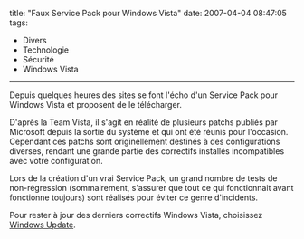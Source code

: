 title: "Faux Service Pack pour Windows Vista"
date: 2007-04-04 08:47:05
tags:
  - Divers
  - Technologie
  - Sécurité
  - Windows Vista
---

Depuis quelques heures des sites se font l'écho d'un Service Pack pour Windows Vista et proposent de le télécharger.

D'après la Team Vista, il s'agit en réalité de plusieurs patchs publiés par Microsoft depuis la sortie du système et qui ont été réunis pour l'occasion. Cependant ces patchs sont originellement destinés à des configurations diverses, rendant une grande partie des correctifs installés incompatibles avec votre configuration.

Lors de la création d'un vrai Service Pack, un grand nombre de tests de non-régression (sommairement, s'assurer que tout ce qui fonctionnait avant fonctionne toujours) sont réalisés pour éviter ce genre d'incidents.

Pour rester à jour des derniers correctifs Windows Vista, choisissez [Windows Update](http://update.microsoft.com/windowsupdate/v6/default.aspx).